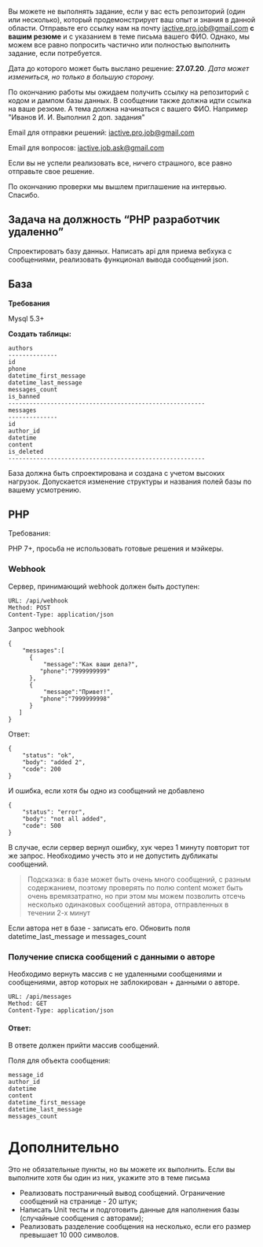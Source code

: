 <span class="c1">Вы можете не выполнять задание, если у вас есть репозиторий (один или несколько), который продемонстрирует ваш опыт и знания в данной области. Отправьте его ссылку нам на почту iactive.pro.job@gmail.com **с вашим резюме** и с указанием в теме письма вашего ФИО. Однако, мы можем все равно попросить частично или полностью выполнить задание, если потребуется.</span>

<span class="c1"></span>

<span class="c1">Дата до которого может быть выслано решение: **27.07.20**.</span>
<span class="c1">*Дата может измениться, но только в большую сторону.*</span>

<span class="c1">По окончанию работы мы ожидаем получить ссылку на репозиторий с кодом и дампом базы данных. В сообщении также должна идти ссылка на ваше резюме.  А тема должна начинаться с вашего ФИО. Например "Иванов И. И. Выполнил 2 доп. задания"</span>

<span class="c1"></span>

<span class="c1">Email для отправки решений: iactive.pro.job@gmail.com</span>

<span class="c1">Email для вопросов: iactive.job.ask@gmail.com</span>

<span class="c1"></span>

<span class="c1"></span>

<span class="c1">Если вы не успели реализовать все, ничего страшного, все равно отправьте свое решение.</span>

<span class="c1">По окончанию проверки мы вышлем приглашение на интервью. Спасибо.</span>

<span class="c1"></span>

<h2 class="c6">Задача на должность “PHP разработчик удаленно”</h2>

<span class="c1">Спроектировать базу данных. Написать api для приема вебхука c сообщениями, реализовать функционал вывода сообщений json.</span>

<span class="c1"></span>

База
--------------------------------------------------------------------------------

**Требования**

<span class="c1">Mysql 5.3+</span>

<span class="c1"></span>

**Создать таблицы:**

```
authors
--------------
id
phone
datetime_first_message
datetime_last_message
messages_count
is_banned
--------------------------------------------------------
messages
--------------
id
author_id
datetime
content
is_deleted
--------------------------------------------------------

```


<span class="c1">База должна быть спроектирована и создана с учетом высоких нагрузок. Допускается изменение структуры и названия полей базы по вашему усмотрению.</span>

<span class="c1"></span>

PHP
--------------------------------------------------------------------------------

<span class="c3">Требования:</span>

<span class="c1">PHP 7+, просьба не использовать готовые решения и мэйкеры.</span>

<span class="c3"></span>

<h3>Webhook</h3>

<span class="c3">Сервер, принимающий webhook должен быть доступен:</span>

```
URL: /api/webhook
Method: POST
Content-Type: application/json
```

<span class="c3"></span>

<span class="c7">Запрос webhook</span><span class="c1"> </span>

```
{
    "messages":[
      {
          "message":"Как ваши дела?",
         "phone":"7999999999"
      },
      {
          "message":"Привет!",
         "phone":"7999999998"
      }
   ]
}

```

<span class="c1"></span>

<span class="c3">Ответ:</span>

```
{
    "status": "ok",
    "body": "added 2",
    "code": 200
}

```

<span class="c1"></span>

<span class="c1">И ошибка, если хотя бы одно из сообщений не добавлено</span>

```
{
    "status": "error",
    "body": "not all added",
    "code": 500
}

```

<span class="c1"></span>

<span class="c1">В случае, если сервер вернул ошибку, хук через 1 минуту повторит тот же запрос. Необходимо учесть это и не допустить дубликаты сообщений.</span>

<span class="c4"></span>

> Подсказка: в базе может быть очень много сообщений, с разным содержанием, поэтому проверять по полю content может быть очень времязатратно, но при этом мы можем позволить отсечь несколько одинаковых сообщений автора, отправленных в течении 2-х минут

<span class="c1"></span>

<span class="c1">Если автора нет в базе - записать его. Обновить поля datetime_last_message и messages_count</span>

<span class="c4"></span>

<h3>Получение списка сообщений с данными о авторе</h3>

<span class="c1">Необходимо вернуть массив с не удаленными сообщениями и сообщениями, автор которых не заблокирован + данными о авторе.</span>

<span class="c1"></span>
```
URL: /api/messages
Method: GET
Content-Type: application/json
```

<span class="c3"></span>

<h4 class="c3">Ответ:</h4>

<span class="c1">В ответе должен прийти массив сообщений.</span>

<span class="c1"></span>
<span class="c1">Поля для объекта сообщения:</span>
```
message_id
author_id
datetime
content
datetime_first_message
datetime_last_message
messages_count

```



Дополнительно
==============
Это не обязательные пункты, но вы можете их выполнить. Если вы выполните хотя бы один из них, укажите это в теме письма 

* Реализовать постраничный вывод сообщений. Ограничение сообщений на странице - 20 штук;
* Написать Unit тесты и подготовить данные для наполнения базы (случайные сообщения с авторами);
* Реализовать разделение сообщения на несколько, если его размер превышает 10 000 символов.
